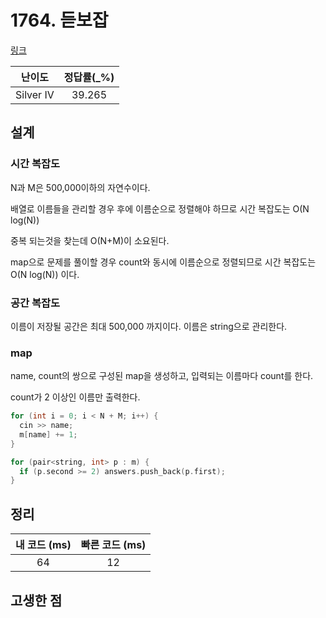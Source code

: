 # 1764. 듣보잡

[링크](https://www.acmicpc.net/problem/1764)

|  난이도   | 정답률(\_%) |
| :-------: | :---------: |
| Silver IV |   39.265    |

## 설계

### 시간 복잡도

N과 M은 500,000이하의 자연수이다.

배열로 이름들을 관리할 경우 후에 이름순으로 정렬해야 하므로 시간 복잡도는 O(N log(N))

중복 되는것을 찾는데 O(N+M)이 소요된다.

map으로 문제를 풀이할 경우 count와 동시에 이름순으로 정렬되므로 시간 복잡도는 O(N log(N)) 이다.

### 공간 복잡도

이름이 저장될 공간은 최대 500,000 까지이다. 이름은 string으로 관리한다.

### map

name, count의 쌍으로 구성된 map을 생성하고, 입력되는 이름마다 count를 한다.

count가 2 이상인 이름만 출력한다.

```cpp
for (int i = 0; i < N + M; i++) {
  cin >> name;
  m[name] += 1;
}

for (pair<string, int> p : m) {
  if (p.second >= 2) answers.push_back(p.first);
}
```

## 정리

| 내 코드 (ms) | 빠른 코드 (ms) |
| :----------: | :------------: |
|      64      |       12       |

## 고생한 점
